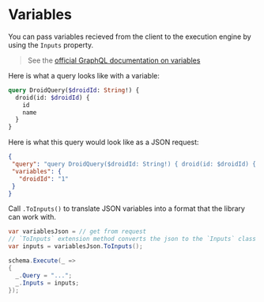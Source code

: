 # Variables

You can pass variables recieved from the client to the execution engine by using the `Inputs` property.

> See the [official GraphQL documentation on variables](http://graphql.org/learn/queries/#variables)

Here is what a query looks like with a variable:

```graphql
query DroidQuery($droidId: String!) {
  droid(id: $droidId) {
    id
    name
  }
}
```

Here is what this query would look like as a JSON request:

```json
{
 "query": "query DroidQuery($droidId: String!) { droid(id: $droidId) { id name } }",
 "variables": {
   "droidId": "1"
 }
}
```

Call `.ToInputs()` to translate JSON variables into a format that the library can work with.

```csharp
var variablesJson = // get from request
// `ToInputs` extension method converts the json to the `Inputs` class
var inputs = variablesJson.ToInputs();

schema.Execute(_ =>
{
  _.Query = "...";
  _.Inputs = inputs;
});
```
